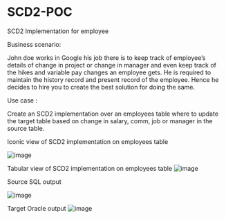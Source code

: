 # SCD2-POC
SCD2 Implementation for employee 

Business scenario:

John doe works in Google his job there is to keep track of employee’s details of change in project or change in manager and even keep track of the hikes and variable pay changes an employee gets.
He is required to maintain the history record and present record of the employee. 
Hence he decides to hire you to create the best solution for doing the same.

Use case :

Create an SCD2 implementation over an employees table where to update the target table based on change in salary, comm, job or manager in the source table.

Iconic view of SCD2 implementation on employees table

 ![image](https://user-images.githubusercontent.com/100192167/155919975-d228edce-5cc2-4144-992b-e05fa957b6c1.png)






Tabular view of SCD2 implementation on employees table
![image](https://user-images.githubusercontent.com/100192167/155920010-108e6788-8ee3-4cc4-9a00-a303638ec3dc.png)

 

Source SQL output

 ![image](https://user-images.githubusercontent.com/100192167/155920024-b3b18555-6a4e-4a5b-9c5c-c79107e61726.png)


Target Oracle output
![image](https://user-images.githubusercontent.com/100192167/155920035-dbaf9880-f0c2-4f05-9189-3b437e53d309.png)

 
